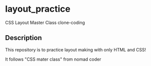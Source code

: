# layout_practice
CSS Layout Master Class clone-coding

## Description
This repository is to practice layout making with only HTML and CSS! 


It follows "CSS mater class" from nomad coder 
